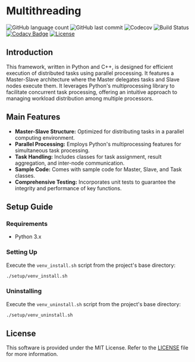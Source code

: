 # Multithreading

![GitHub language count](https://img.shields.io/github/languages/count/PinconP/tp-multithreading)
![GitHub last commit](https://img.shields.io/github/last-commit/PinconP/tp-multithreading)
![Codecov](https://img.shields.io/codecov/c/github/PinconP/tp-multithreading)
![Build Status](https://img.shields.io/travis/PinconP/tp-multithreading.svg)
[![Codacy Badge](https://app.codacy.com/project/badge/Grade/6d6b3dda03a7462da8d6054a633f69f2)](https://app.codacy.com/gh/PinconP/tp-multithreading/dashboard?utm_source=gh&utm_medium=referral&utm_content=&utm_campaign=Badge_grade)
[![License](https://img.shields.io/badge/License-MIT-yellow.svg)](https://opensource.org/licenses/MIT)

## Introduction

This framework, written in Python and C++, is designed for efficient execution of distributed tasks using parallel processing. It features a Master-Slave architecture where the Master delegates tasks and Slave nodes execute them. It leverages Python's multiprocessing library to facilitate concurrent task processing, offering an intuitive approach to managing workload distribution among multiple processors.

## Main Features

- **Master-Slave Structure:** Optimized for distributing tasks in a parallel computing environment.
- **Parallel Processing:** Employs Python's multiprocessing features for simultaneous task processing.
- **Task Handling:** Includes classes for task assignment, result aggregation, and inter-node communication.
- **Sample Code:** Comes with sample code for Master, Slave, and Task classes.
- **Comprehensive Testing:** Incorporates unit tests to guarantee the integrity and performance of key functions.

## Setup Guide

### Requirements

- Python 3.x

### Setting Up

Execute the `venv_install.sh` script from the project's base directory:

```bash
./setup/venv_install.sh
```

### Uninstalling

Execute the `venv_uninstall.sh` script from the project's base directory:

```bash
./setup/venv_uninstall.sh
```

## License

This software is provided under the MIT License. Refer to the [LICENSE](LICENSE) file for more information.
